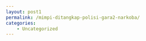 ```yaml
---
layout: post1
permalink: /mimpi-ditangkap-polisi-gara2-narkoba/
categories:
    - Uncategorized
---
```


